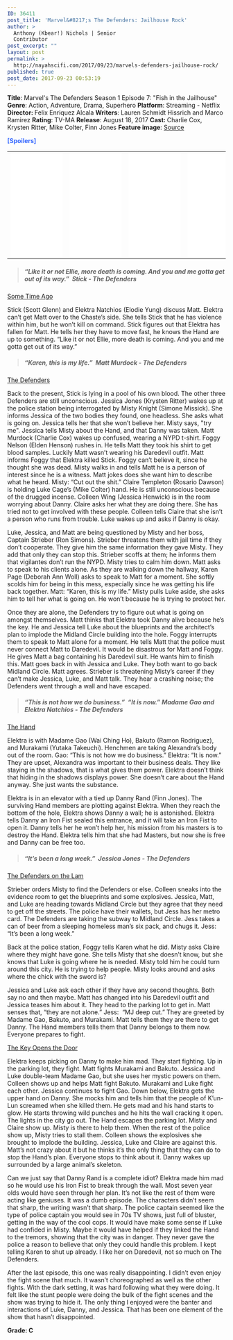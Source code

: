 ```yaml
---
ID: 36411
post_title: 'Marvel&#8217;s The Defenders: Jailhouse Rock'
author: >
  Anthony (Kbear!) Nichols | Senior
  Contributor
post_excerpt: ""
layout: post
permalink: >
  http://nayahscifi.com/2017/09/23/marvels-defenders-jailhouse-rock/
published: true
post_date: 2017-09-23 00:53:19
---
```

<strong>Title</strong>: Marvel's The Defenders Season 1 Episode 7: "Fish in the Jailhouse"
<strong>Genre</strong>: Action, Adventure, Drama, Superhero
<strong>Platform</strong>: Streaming - Netflix
<strong>Director: </strong>Felix Enriquez Alcala
<strong>Writers</strong>: Lauren Schmidt Hissrich and Marco Ramirez
<strong>Rating</strong>: TV-MA
<strong>Release</strong>: August 18, 2017
<strong>Cast: </strong>Charlie Cox, Krysten Ritter, Mike Colter, Finn Jones
<strong>Feature image</strong>: <a href="https://pmctvline2.files.wordpress.com/2017/08/defenders-long-week-quote.jpg?w=620">Source</a>

<span style="color: #3366ff;"><strong>[Spoilers]</strong></span>
<table>
<tbody>
<tr>
<td><iframe style="width: 120px; height: 240px;" src="//ws-na.amazon-adsystem.com/widgets/q?ServiceVersion=20070822&amp;OneJS=1&amp;Operation=GetAdHtml&amp;MarketPlace=US&amp;source=ss&amp;ref=as_ss_li_til&amp;ad_type=product_link&amp;tracking_id=nayah099-20&amp;marketplace=amazon&amp;region=US&amp;placement=B01LXDYRYO&amp;asins=B01LXDYRYO&amp;linkId=68897afc60ad2e8924750f0420eda9ee&amp;show_border=true&amp;link_opens_in_new_window=true" width="300" height="150" frameborder="0" marginwidth="0" marginheight="0" scrolling="no"></iframe></td>
<td><iframe style="width: 120px; height: 240px;" src="//ws-na.amazon-adsystem.com/widgets/q?ServiceVersion=20070822&amp;OneJS=1&amp;Operation=GetAdHtml&amp;MarketPlace=US&amp;source=ss&amp;ref=as_ss_li_til&amp;ad_type=product_link&amp;tracking_id=nayah099-20&amp;marketplace=amazon&amp;region=US&amp;placement=B06XRLR1XR&amp;asins=B06XRLR1XR&amp;linkId=170899ef5894d32ab056cf9a3d6280fb&amp;show_border=true&amp;link_opens_in_new_window=true" width="300" height="150" frameborder="0" marginwidth="0" marginheight="0" scrolling="no"></iframe></td>
<td><iframe style="width: 120px; height: 240px;" src="//ws-na.amazon-adsystem.com/widgets/q?ServiceVersion=20070822&amp;OneJS=1&amp;Operation=GetAdHtml&amp;MarketPlace=US&amp;source=ss&amp;ref=as_ss_li_til&amp;ad_type=product_link&amp;tracking_id=nayah099-20&amp;marketplace=amazon&amp;region=US&amp;placement=B01HQ0C23O&amp;asins=B01HQ0C23O&amp;linkId=fbe7451b4189eeb5db78daa25c2499c3&amp;show_border=true&amp;link_opens_in_new_window=true" width="300" height="150" frameborder="0" marginwidth="0" marginheight="0" scrolling="no"></iframe></td>
<td><iframe style="width: 120px; height: 240px;" src="//ws-na.amazon-adsystem.com/widgets/q?ServiceVersion=20070822&amp;OneJS=1&amp;Operation=GetAdHtml&amp;MarketPlace=US&amp;source=ss&amp;ref=as_ss_li_til&amp;ad_type=product_link&amp;tracking_id=nayah099-20&amp;marketplace=amazon&amp;region=US&amp;placement=B074MK8DB4&amp;asins=B074MK8DB4&amp;linkId=f3a7a31f5140add0f84a31b36a1a3814&amp;show_border=true&amp;link_opens_in_new_window=true" width="300" height="150" frameborder="0" marginwidth="0" marginheight="0" scrolling="no"></iframe></td>
</tr>
</tbody>
</table>
<blockquote>
<h5><strong>“Like it or not Ellie, more death is coming. And you and me gotta get out of its way.”  Stick - The Defenders</strong></h5>
</blockquote>
<u>Some Time Ago</u>

Stick (Scott Glenn) and Elektra Natchios (Elodie Yung) discuss Matt. Elektra can’t get Matt over to the Chaste’s side. She tells Stick that he has violence within him, but he won’t kill on command. Stick figures out that Elektra has fallen for Matt. He tells her they have to move fast, he knows the Hand are up to something. “Like it or not Ellie, more death is coming. And you and me gotta get out of its way.”
<blockquote>
<h5><strong>“Karen, this is my life.”  Matt Murdock - The Defenders</strong></h5>
</blockquote>
<u>The Defenders</u>

Back to the present, Stick is lying in a pool of his own blood. The other three Defenders are still unconscious. Jessica Jones (Krysten Ritter) wakes up at the police station being interrogated by Misty Knight (Simone Missick). She informs Jessica of the two bodies they found, one headless. She asks what is going on. Jessica tells her that she won’t believe her. Misty says, "try me". Jessica tells Misty about the Hand, and that Danny was taken. Matt Murdock (Charlie Cox) wakes up confused, wearing a NYPD t-shirt. Foggy Nelson (Elden Henson) rushes in. He tells Matt they took his shirt to get blood samples. Luckily Matt wasn’t wearing his Daredevil outfit. Matt informs Foggy that Elektra killed Stick. Foggy can’t believe it, since he thought she was dead. Misty walks in and tells Matt he is a person of interest since he is a witness. Matt jokes does she want him to describe what he heard. Misty: “Cut out the shit.” Claire Templeton (Rosario Dawson) is holding Luke Cage’s (Mike Colter) hand. He is still unconscious because of the drugged incense. Colleen Wing (Jessica Henwick) is in the room worrying about Danny. Claire asks her what they are doing there. She has tried not to get involved with these people. Colleen tells Claire that she isn’t a person who runs from trouble. Luke wakes up and asks if Danny is okay.

Luke, Jessica, and Matt are being questioned by Misty and her boss, Captain Strieber (Ron Simons). Strieber threatens them with jail time if they don’t cooperate. They give him the same information they gave Misty. They add that only they can stop this. Strieber scoffs at them; he informs them that vigilantes don’t run the NYPD. Misty tries to calm him down. Matt asks to speak to his clients alone. As they are walking down the hallway, Karen Page (Deborah Ann Woll) asks to speak to Matt for a moment. She softly scolds him for being in this mess, especially since he was getting his life back together. Matt: “Karen, this is my life.” Misty pulls Luke aside, she asks him to tell her what is going on. He won’t because he is trying to protect her.

Once they are alone, the Defenders try to figure out what is going on amongst themselves. Matt thinks that Elektra took Danny alive because he’s the key. He and Jessica tell Luke about the blueprints and the architect’s plan to implode the Midland Circle building into the hole. Foggy interrupts them to speak to Matt alone for a moment. He tells Matt that the police must never connect Matt to Daredevil. It would be disastrous for Matt and Foggy. He gives Matt a bag containing his Daredevil suit. He wants him to finish this. Matt goes back in with Jessica and Luke. They both want to go back Midland Circle. Matt agrees. Strieber is threatening Misty’s career if they can’t make Jessica, Luke, and Matt talk. They hear a crashing noise; the Defenders went through a wall and have escaped.
<blockquote>
<h5><strong>“This is not how we do business.”  “It is now.” Madame Gao and Elektra Natchios - The Defenders</strong></h5>
</blockquote>
<u>The Hand</u>

Elektra is with Madame Gao (Wai Ching Ho), Bakuto (Ramon Rodriguez), and Murakami (Yutaka Takeuchi). Henchmen are taking Alexandra’s body out of the room. Gao: “This is not how we do business.” Elektra: “It is now.” They are upset, Alexandra was important to their business deals. They like staying in the shadows, that is what gives them power. Elektra doesn’t think that hiding in the shadows displays power. She doesn’t care about the Hand anyway. She just wants the substance.

Elektra is in an elevator with a tied up Danny Rand (Finn Jones). The surviving Hand members are plotting against Elektra. When they reach the bottom of the hole, Elektra shows Danny a wall; he is astonished. Elektra tells Danny an Iron Fist sealed this entrance, and it will take an Iron Fist to open it. Danny tells her he won’t help her, his mission from his masters is to destroy the Hand. Elektra tells him that she had Masters, but now she is free and Danny can be free too.
<blockquote>
<h5><strong>“It’s been a long week.”  Jessica Jones - The Defenders</strong></h5>
</blockquote>
<u>The Defenders on the Lam</u>

Strieber orders Misty to find the Defenders or else. Colleen sneaks into the evidence room to get the blueprints and some explosives. Jessica, Matt, and Luke are heading towards Midland Circle but they agree that they need to get off the streets. The police have their wallets, but Jess has her metro card. The Defenders are taking the subway to Midland Circle. Jess takes a can of beer from a sleeping homeless man’s six pack, and chugs it. Jess: “It’s been a long week.”

Back at the police station, Foggy tells Karen what he did. Misty asks Claire where they might have gone. She tells Misty that she doesn’t know, but she knows that Luke is going where he is needed. Misty told him he could turn around this city. He is trying to help people. Misty looks around and asks where the chick with the sword is?

Jessica and Luke ask each other if they have any second thoughts. Both say no and then maybe. Matt has changed into his Daredevil outfit and Jessica teases him about it. They head to the parking lot to get in. Matt senses that, “they are not alone.” Jess:  “MJ deep cut.” They are greeted by Madame Gao, Bakuto, and Murakami. Matt tells them they are there to get Danny. The Hand members tells them that Danny belongs to them now. Everyone prepares to fight.

<u>The Key Opens the Door</u>

Elektra keeps picking on Danny to make him mad. They start fighting. Up in the parking lot, they fight. Matt fights Murakami and Bakuto. Jessica and Luke double-team Madame Gao, but she uses her mystic powers on them. Colleen shows up and helps Matt fight Bakuto. Murakami and Luke fight each other. Jessica continues to fight Gao. Down below, Elektra gets the upper hand on Danny. She mocks him and tells him that the people of K’un-Lun screamed when she killed them. He gets mad and his hand starts to glow. He starts throwing wild punches and he hits the wall cracking it open. The lights in the city go out. The Hand escapes the parking lot. Misty and Claire show up. Misty is there to help them. When the rest of the police show up, Misty tries to stall them. Colleen shows the explosives she brought to implode the building. Jessica, Luke and Claire are against this. Matt’s not crazy about it but he thinks it’s the only thing that they can do to stop the Hand’s plan. Everyone stops to think about it. Danny wakes up surrounded by a large animal’s skeleton.

Can we just say that Danny Rand is a complete idiot? Elektra made him mad so he would use his Iron Fist to break through the wall. Most seven year olds would have seen through her plan. It’s not like the rest of them were acting like geniuses. It was a dumb episode. The characters didn’t seem that sharp, the writing wasn’t that sharp. The police captain seemed like the type of police captain you would see in 70s TV shows, just full of bluster, getting in the way of the cool cops. It would have make some sense if Luke had confided in Misty. Maybe it would have helped if they linked the Hand to the tremors, showing that the city was in danger. They never gave the police a reason to believe that only they could handle this problem. I kept telling Karen to shut up already. I like her on Daredevil, not so much on The Defenders.

After the last episode, this one was really disappointing. I didn’t even enjoy the fight scene that much. It wasn’t choreographed as well as the other fights. With the dark setting, it was hard following what they were doing. It felt like the stunt people were doing the bulk of the fight scenes and the show was trying to hide it. The only thing I enjoyed were the banter and interactions of Luke, Danny, and Jessica. That has been one element of the show that hasn’t disappointed.

<strong>Grade: C</strong>

&nbsp;